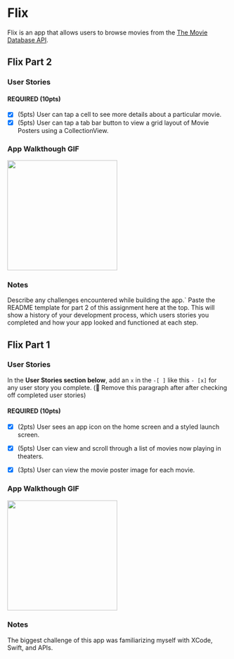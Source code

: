 # Flix

Flix is an app that allows users to browse movies from the [The Movie Database API](http://docs.themoviedb.apiary.io/#).

## Flix Part 2

### User Stories

#### REQUIRED (10pts)
- [x] (5pts) User can tap a cell to see more details about a particular movie.
- [x] (5pts) User can tap a tab bar button to view a grid layout of Movie Posters using a CollectionView.

### App Walkthough GIF
<img src="http://g.recordit.co/F6D1ddNUWE.gif" width=250><br>

### Notes
Describe any challenges encountered while building the app.` Paste the README template for part 2 of this assignment here at the top. This will show a history of your development process, which users stories you completed and how your app looked and functioned at each step.



## Flix Part 1

### User Stories
In the **User Stories section below**, add an `x` in the `-[ ]` like this `- [x]` for any user story you complete. (🚫 Remove this paragraph after after checking off completed user stories)

#### REQUIRED (10pts)
- [x] (2pts) User sees an app icon on the home screen and a styled launch screen.
- [x] (5pts) User can view and scroll through a list of movies now playing in theaters.
- [x] (3pts) User can view the movie poster image for each movie.


### App Walkthough GIF

<img src=http://g.recordit.co/9Fb75JWk0H.gif width=250><br>

### Notes
The biggest challenge of this app was familiarizing myself with XCode, Swift, and APIs. 
